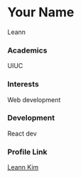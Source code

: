 # Your Name
Leann
### Academics
UIUC
### Interests
Web development
### Development
React dev
### Profile Link
[Leann Kim](https://github.com/leannkim11/)

